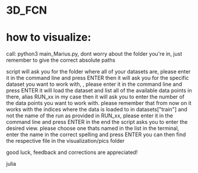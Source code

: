 # 3D_FCN

# how to visualize:
call: python3 main_Marius.py, dont worry about the folder you're in, just remember to give the correct absolute paths

script will ask you for the folder where all of your datasets are, please enter it in the command line and press ENTER
then it will ask you for the specific dataset you want to work with, , please enter it in the command line and press ENTER
it will load the dataset and list all of the available data points in there, alias RUN_xx in my case
then it will ask you to enter the number of the data points you want to work with. please remember that from now on it works with the indices where the data is loaded to in datasets["train"] and not the name of the run as provided in RUN_xx, please enter it in the command line and press ENTER
in the end the script asks you to enter the desired view. please choose one thats named in the list in the terminal, enter the name in the correct spelling and press ENTER
you can then find the respective file in the visualization/pics folder


good luck, feedback and corrections are appreciated!

julia
